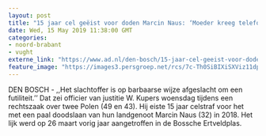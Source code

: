 ```yaml
---
layout: post
title: "15 jaar cel geëist voor doden Marcin Naus: ‘Moeder kreeg telefoontje van verdachte’"
date: Wed, 15 May 2019 11:38:00 GMT
categories: 
- noord-brabant 
- vught 
externe_link: "https://www.ad.nl/den-bosch/15-jaar-cel-geeist-voor-doden-marcin-naus-moeder-kreeg-telefoontje-van-verdachte~a0a7551a/"
feature_image: "https://images3.persgroep.net/rcs/7c-Th0SiBIXiSXViz11dpKHJULc/diocontent/121121614/_fitwidth/400/?appId=21791a8992982cd8da851550a453bd7f&quality=0.7"
---
```


DEN BOSCH - ,,Het slachtoffer is op barbaarse wijze afgeslacht om een futiliteit.’’ Dat zei officier van justitie W. Kupers woensdag tijdens een rechtszaak over twee Polen (49 en 43). Hij eiste 15 jaar celstraf  voor het met een paal doodslaan van hun landgenoot Marcin Naus (32) in 2018. Het lijk werd op 26 maart vorig jaar aangetroffen in de Bossche Ertveldplas.
